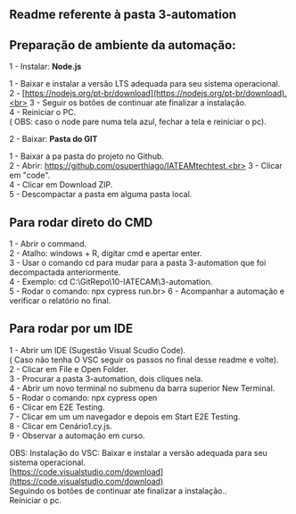 ## Readme referente à pasta 3-automation

## Preparação de ambiente da automação:

1 - Instalar:  **Node.js**

1 - Baixar e instalar a versão LTS adequada para seu sistema operacional.<br>
2 - [https://nodejs.org/pt-br/download](https://nodejs.org/pt-br/download).<br>
3 - Seguir os botões de continuar ate finalizar a instalação.<br>
4 - Reiniciar o PC.<br>
( OBS: caso o node pare numa tela azul, fechar a tela e reiniciar o pc).<br>

2 - Baixar:  **Pasta do GIT**

1 - Baixar a pa pasta do projeto no Github.<br>
2 - Abrir: https://github.com/osuperthiago/IATEAMtechtest.<br>
3 - Clicar em "code".<br>
4 - Clicar em Download ZIP.<br>
5 - Descompactar a pasta em alguma pasta local.<br>

## Para rodar direto do CMD

1 - Abrir o command.<br>
2 - Atalho: windows + R, digitar cmd e apertar enter.<br>
3 - Usar o comando cd para mudar para a pasta 3-automation que foi decompactada anteriormente.<br>
4 - Exemplo: cd C:\GitRepo\10-IATECAM\3-automation.<br>
5 - Rodar o comando: npx cypress run.br>
6 - Acompanhar a automação e verificar o relatório no final.<br>

## Para rodar por um IDE

1 - Abrir um IDE (Sugestão Visual Scudio Code).<br>
( Caso não tenha O VSC seguir os passos no final desse readme e volte).<br>
2 - Clicar em File e Open Folder.<br>
3 - Procurar a pasta 3-automation, dois cliques nela.<br>
4 - Abrir um novo terminal no submenu da barra superior New Terminal.<br>
5 - Rodar o comando: npx cypress open<br>
6 - Clicar em E2E Testing.<br>
7 - Clicar em um um navegador e depois em Start E2E Testing.<br>
8 - Clicar em Cenário1.cy.js.<br>
9 - Observar a automação em curso.<br>

OBS: Instalação do VSC:
Baixar e instalar a versão adequada para seu sistema operacional.<br>
[https://code.visualstudio.com/download](https://code.visualstudio.com/download)<br>
Seguindo os botões de continuar ate finalizar a instalação..<br>
Reiniciar o pc.<br>
